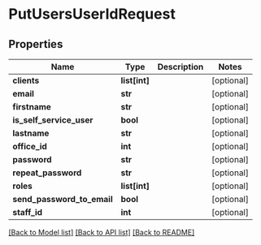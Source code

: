 # PutUsersUserIdRequest

## Properties
Name | Type | Description | Notes
------------ | ------------- | ------------- | -------------
**clients** | **list[int]** |  | [optional] 
**email** | **str** |  | [optional] 
**firstname** | **str** |  | [optional] 
**is_self_service_user** | **bool** |  | [optional] 
**lastname** | **str** |  | [optional] 
**office_id** | **int** |  | [optional] 
**password** | **str** |  | [optional] 
**repeat_password** | **str** |  | [optional] 
**roles** | **list[int]** |  | [optional] 
**send_password_to_email** | **bool** |  | [optional] 
**staff_id** | **int** |  | [optional] 

[[Back to Model list]](../README.md#documentation-for-models) [[Back to API list]](../README.md#documentation-for-api-endpoints) [[Back to README]](../README.md)

